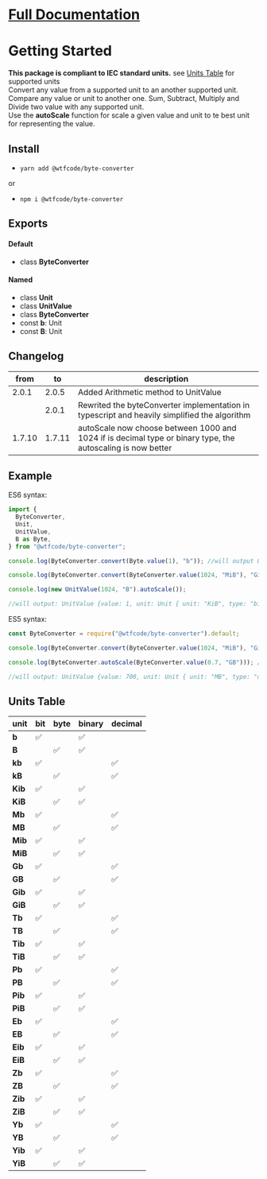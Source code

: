 # [Full Documentation](https://bomdia.github.io/byte-converter/#/)

# Getting Started

**This package is compliant to IEC standard units.** see [Units Table](#units-table) for supported units  
Convert any value from a supported unit to an another supported unit.  
Compare any value or unit to another one.
Sum, Subtract, Multiply and Divide two value with any supported unit.  
Use the **autoScale** function for scale a given value and unit to te best unit for representing the value.

## Install

- `yarn add @wtfcode/byte-converter`

or

- `npm i @wtfcode/byte-converter`

## Exports

#### Default

- class **ByteConverter**

#### Named

- class **Unit**
- class **UnitValue**
- class **ByteConverter**
- const **b**: Unit
- const **B**: Unit

## Changelog

| from   | to     | description                                                                                                 |
| ------ | ------ | ----------------------------------------------------------------------------------------------------------- |
| 2.0.1  | 2.0.5  | Added Arithmetic method to UnitValue                                                                        |
|        | 2.0.1  | Rewrited the byteConverter implementation in typescript and heavily simplified the algorithm                |
| 1.7.10 | 1.7.11 | autoScale now choose between 1000 and 1024 if is decimal type or binary type, the autoscaling is now better |

## Example

ES6 syntax:

```js
import {
  ByteConverter,
  Unit,
  UnitValue,
  B as Byte,
} from "@wtfcode/byte-converter";

console.log(ByteConverter.convert(Byte.value(1), "b")); //will output 8

console.log(ByteConverter.convert(ByteConverter.value(1024, "MiB"), "GiB")); //will output 1

console.log(new UnitValue(1024, "B").autoScale());

//will output: UnitValue {value: 1, unit: Unit { unit: "KiB", type: "binary", unitOrder: 1, name: "kibibyte" ... } } // the function return a UnitValue scaled
```

ES5 syntax:

```js
const ByteConverter = require("@wtfcode/byte-converter").default;

console.log(ByteConverter.convert(ByteConverter.value(1024, "MiB"), "GiB")); //will output 1

console.log(ByteConverter.autoScale(ByteConverter.value(0.7, "GB"))); //the function accept a third paramater: an option object

//will output: UnitValue {value: 700, unit: Unit { unit: "MB", type: "decimal", unitOrder: 2, name: "megabyte" ... } }
```

## Units Table

| unit    | bit | byte | binary | decimal |
| ------- | --- | ---- | ------ | ------- |
| **b**   | ✅  |      | ✅     |         |
| **B**   |     | ✅   | ✅     |         |
| **kb**  | ✅  |      |        | ✅      |
| **kB**  |     | ✅   |        | ✅      |
| **Kib** | ✅  |      | ✅     |         |
| **KiB** |     | ✅   | ✅     |         |
| **Mb**  | ✅  |      |        | ✅      |
| **MB**  |     | ✅   |        | ✅      |
| **Mib** | ✅  |      | ✅     |         |
| **MiB** |     | ✅   | ✅     |         |
| **Gb**  | ✅  |      |        | ✅      |
| **GB**  |     | ✅   |        | ✅      |
| **Gib** | ✅  |      | ✅     |         |
| **GiB** |     | ✅   | ✅     |         |
| **Tb**  | ✅  |      |        | ✅      |
| **TB**  |     | ✅   |        | ✅      |
| **Tib** | ✅  |      | ✅     |         |
| **TiB** |     | ✅   | ✅     |         |
| **Pb**  | ✅  |      |        | ✅      |
| **PB**  |     | ✅   |        | ✅      |
| **Pib** | ✅  |      | ✅     |         |
| **PiB** |     | ✅   | ✅     |         |
| **Eb**  | ✅  |      |        | ✅      |
| **EB**  |     | ✅   |        | ✅      |
| **Eib** | ✅  |      | ✅     |         |
| **EiB** |     | ✅   | ✅     |         |
| **Zb**  | ✅  |      |        | ✅      |
| **ZB**  |     | ✅   |        | ✅      |
| **Zib** | ✅  |      | ✅     |         |
| **ZiB** |     | ✅   | ✅     |         |
| **Yb**  | ✅  |      |        | ✅      |
| **YB**  |     | ✅   |        | ✅      |
| **Yib** | ✅  |      | ✅     |         |
| **YiB** |     | ✅   | ✅     |         |
